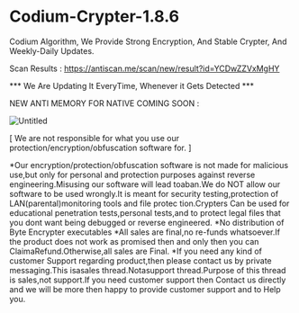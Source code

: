 

# Codium-Crypter-1.8.6
Codium Algorithm, We Provide Strong Encryption, And Stable Crypter, And Weekly-Daily Updates.




Scan Results : https://antiscan.me/scan/new/result?id=YCDwZZVxMgHY



*** We Are Updating It EveryTime, Whenever it Gets Detected ***


NEW ANTI MEMORY FOR NATIVE COMING SOON :

![Untitled](https://user-images.githubusercontent.com/86024483/179367606-3278d206-4766-45fc-8e95-acfc417a9b38.png)

[ We are not responsible for what you use our protection/encryption/obfuscation
                                  software for. ]
                                  
*Our encryption/protection/obfuscation software is not made for malicious use,but only
for personal and protection purposes against reverse engineering.Misusing our
software will lead toaban.We do NOT allow our software to be used wrongly.It is
meant for security testing,protection of LAN(parental)monitoring tools and file protec
tion.Crypters Can be used for educational penetration tests,personal tests,and to
protect legal files that you dont want being debugged or reverse engineered.
*No distribution of Byte Encrypter executables
*All sales are final,no re-funds whatsoever.If the product does not work as promised
then and only then you can ClaimaRefund.Otherwise,all sales are Final.
*If you need any kind of customer Support regarding product,then please contact us
by private messaging.This isasales thread.Notasupport thread.Purpose of this
thread is sales,not support.If you need customer support then Contact us directly
and we will be more then happy to provide customer support and to Help you.
